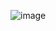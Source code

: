 ![image](https://github.com/MarjhunCacao/Group-1-Midterm-Dashboard/assets/144245978/3bec3fa8-6845-44aa-b7a9-896436d8a61e)

